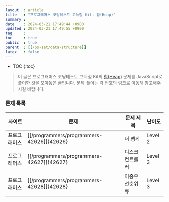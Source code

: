 ```yaml
---
layout  : article
title   : "프로그래머스 코딩테스트 고득점 Kit: 힙(Heap)"
summary : 
date    : 2024-03-21 17:49:44 +0900
updated : 2024-03-21 17:49:55 +0900
tag     : 
toc     : true
public  : true
parent  : [[/ps-set/data-structure]]
latex   : false
---
```

* TOC
{:toc}

> 이 글은 프로그래머스 코딩테스트 고득점 Kit의 [힙(Heap)](https://school.programmers.co.kr/learn/courses/30/parts/12117) 문제를 JavaScript로 풀이한 것을 모아놓은 글입니다. 문제 풀이는 각 번호의 링크로 이동해 참고해주시길 바랍니다.

### 문제 목록

| 사이트       | 문제                                      | 문제 제목        | 난이도   |
| ------------ | ----------------------------------------- | ---------------- | -------- |
| 프로그래머스 | [[/programmers/programmers-42626]]{42626} | 더 맵게 | Level 2 |
| 프로그래머스 | [[/programmers/programmers-42627]]{42627} | 디스크 컨트롤러 | Level 3 |
| 프로그래머스 | [[/programmers/programmers-42628]]{42628} | 이중우선순위큐 | Level 3 |
